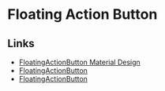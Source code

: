 # Floating Action Button

## Links

- [FloatingActionButton Material Design](https://material.google.com/components/buttons-floating-action-button.html#buttons-floating-action-button-floating-action-button)
- [FloatingActionButton](https://guides.codepath.com/android/floating-action-buttons)
- [FloatingActionButton](https://developer.android.com/reference/android/support/design/widget/FloatingActionButton.html)
